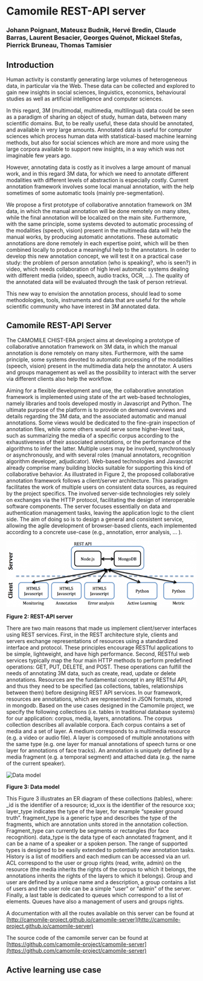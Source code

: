 # Camomile REST-API server


### Johann Poignant, Mateusz Budnik, Hervé Bredin, Claude Barras, Laurent Besacier, Georges Quénot, Mickael Stefas, Pierrick Bruneau, Thomas Tamisier


## Introduction

Human activity is constantly generating large volumes of heterogeneous data, in particular via the Web. These data can be collected and explored to gain new insights in social sciences, linguistics, economics, behavioural studies as well as artificial intelligence and computer sciences.

In this regard, 3M (multimodal, multimedia, multilingual) data could be seen as a paradigm of sharing an object of study, human data, between many scientific domains. But, to be really useful, these data should be annotated, and available in very large amounts. Annotated data is useful for computer sciences which process human data with statistical-based machine learning methods, but also for social sciences which are more and more using the large corpora available to support new insights, in a way which was not imaginable few years ago.

However, annotating data is costly as it involves a large amount of manual work, and in this regard 3M data, for which we need to annotate different modalities with different levels of abstraction is especially costly. Current annotation framework involves some local manual annotation, with the help sometimes of some automatic tools (mainly pre-segmentation).

We propose a first prototype of collaborative annotation framework on 3M data, in which the manual annotation will be done remotely on many sites, while the final annotation will be localized on the main site. Furthermore, with the same principle, some systems devoted to automatic processing of the modalities (speech, vision) present in the multimedia data will help the manual works, by producing automatic annotations. These automatic annotations are done remotely in each expertise point, which will be then combined locally to produce a meaningful help to the annotators. In order to develop this new annotation concept, we will test it on a practical case study: the problem of person annotation (who is speaking?, who is seen?) in video, which needs collaboration of high level automatic systems dealing with different media (video, speech, audio tracks, OCR, …). The quality of the annotated data will be evaluated through the task of person retrieval.

This new way to envision the annotation process, should lead to some methodologies, tools, instruments and data that are useful for the whole scientific community who have interest in 3M annotated data.


## Camomile REST-API Server

The CAMOMILE CHIST-ERA project aims at developing a prototype of collaborative annotation framework on 3M data, in which the manual annotation is done remotely on many sites. Furthermore, with the same principle, some systems devoted to automatic processing of the modalities (speech, vision) present in the multimedia data help the annotator. A users and groups management as well as the possibility to interact with the server via different clients also help the workflow.

Aiming for a flexible development and use, the collaborative annotation framework is implemented using state of the art web-based technologies, namely libraries and tools developed mostly in Javascript and Python. The ultimate purpose of the platform is to provide on demand overviews and details regarding the 3M data, and the associated automatic and manual annotations. Some views would be dedicated to the fine-grain inspection of annotation files, while some others would serve some higher-level task, such as summarizing the media of a specific corpus according to the exhaustiveness of their associated annotations, or the performance of the algorithms to infer the latter. Multiple users may be involved, synchronously or asynchronously, and with several roles (manual annotators, recognition algorithm developer, adjudicator). Web-based technologies and Javascript already comprise many building blocks suitable for supporting this kind of collaborative behavior. As illustrated in Figure 2, the proposed collaborative annotation framework follows a client/server architecture. This paradigm facilitates the work of multiple users on consistent data sources, as required by the project specifics. The involved server-side technologies rely solely on exchanges via the HTTP protocol, facilitating the design of interoperable software components. The server focuses essentially on data and authentication management tasks, leaving the application logic to the client side. The aim of doing so is to design a general and consistent service, allowing the agile development of browser-based clients, each implemented according to a concrete use-case (e.g., annotation, error analysis, … ).

![REST-API server](figs/archi.png)

**Figure 2: REST-API server**

There are two main reasons that made us implement client/server interfaces using REST services. First, in the REST architecture style, clients and servers exchange representations of resources using a standardized interface and protocol. These principles encourage RESTful applications to be simple, lightweight, and have high performance. Second, RESTful web services typically map the four main HTTP methods to perform predefined operations: GET, PUT, DELETE, and POST. These operations can fulfill the needs of annotating 3M data, such as create, read, update or delete annotations.
Resources are the fundamental concept in any RESTful API, and thus they need to be specified (as collections, tables, relationships between them) before designing REST API services. In our framework, resources are annotations, which are represented in JSON formats, stored in mongodb. Based on the use cases designed in the Camomile project, we specify the following collections (i.e. tables in traditional database systems) for our application: corpus, media, layers, annotations. The corpus collection describes all available corpora. Each corpus contains a set of media and a set of layer. A medium corresponds to a multimedia resource (e.g. a video or audio file). A layer is composed of multiple annotations with the same type (e.g. one layer for manual annotations of speech turns or one layer for annotations of face tracks). An annotation is uniquely defined by a media fragment (e.g. a temporal segment) and attached data (e.g. the name of the current speaker).

![Data model](figs/model.png)

**Figure 3: Data model**

This Figure 3 illustrates an ER diagram of these collections (tables), where: _id is the identifier of a resource; id_xxx is the identifier of the resource xxx; layer_type indicates the type of the layer, for example “speaker ground truth”. fragment_type is a generic type and describes the type of the fragments, which are annotation units stored in the annotation collection. Fragment_type can currently be segments or rectangles (for face recognition). data_type is the data type of each annotated fragment, and it can be a name of a speaker or a spoken person. The range of supported types is designed to be easily extended to potentially new annotation tasks. History is a list of modifiers and each medium can be accessed via an url. ACL correspond to the user or group rights (read, write, admin) on the resource (the media inherits the rights of the corpus to which it belongs, the annotations inherits the rights of the layers to which it belongs). Group and user are defined by a unique name and a description, a group contains a list of users and the user role can be a simple "user" or "admin" of the server. Finally, a last table is dedicated to queues which correspond to a list of elements. Queues have also a management of users and groups rights.

A documentation with all the routes available on this server can be found at 
[http://camomile-project.github.io/camomile-server](http://camomile-project.github.io/camomile-server)

The source code of the camomile server can be found at
[https://github.com/camomile-project/camomile-server](https://github.com/camomile-project/camomile-server)

## Active learning use case
